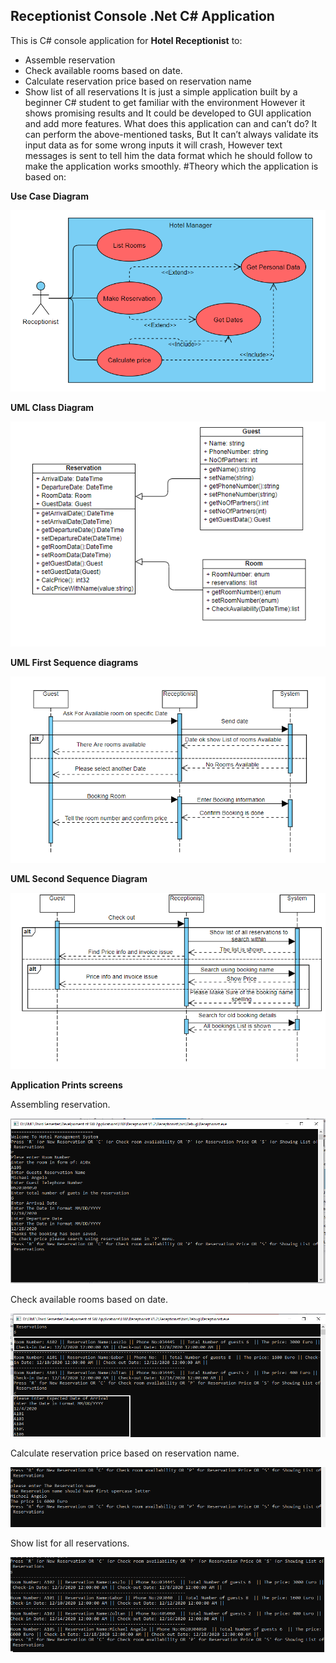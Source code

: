 ## Receptionist Console .Net C# Application
This is C# console application for **Hotel Receptionist** to:
* Assemble reservation 
* Check available rooms based on date.
* Calculate reservation price based on reservation name
* Show list of all reservations
It is just a simple application built by a beginner C# student to get familiar with the environment However it shows promising results and It could be developed to GUI application and add more features.
What does this application can and can’t do?
It can perform the above-mentioned tasks, But It can’t always validate its input data as for some wrong inputs it will crash, However text messages is sent to tell him the data format which he should follow to make the application works smoothly.
#Theory which the application is based on:

**Use Case Diagram**

![Image of Use Case Diagram](https://github.com/MinaMamdouhAyoub/Receptionist_Console/blob/main/Diagram/Use%20case%20diagram.PNG)

**UML Class Diagram**

![Image of Class Diagram](https://github.com/MinaMamdouhAyoub/Receptionist_Console/blob/main/Diagram/Class%20Diagram.PNG)

**UML First Sequence diagrams**

![Image of First Sequence Diagram](https://github.com/MinaMamdouhAyoub/Receptionist_Console/blob/main/Diagram/Sequence%201.PNG)

**UML Second Sequence Diagram**

![Image of First Sequence Diagram](https://github.com/MinaMamdouhAyoub/Receptionist_Console/blob/main/Diagram/Sequence%202.PNG)

**Application Prints screens**

Assembling reservation.

![PS of assembling reservation](https://github.com/MinaMamdouhAyoub/Receptionist_Console/blob/main/PS/Assembling%20reservation.PNG)

Check available rooms based on date.

![PS of listing available dates](https://github.com/MinaMamdouhAyoub/Receptionist_Console/blob/main/PS/Check%20available%20rooms%20based%20on%20date.PNG)

Calculate reservation price based on reservation name.

![PS for calculating price](https://github.com/MinaMamdouhAyoub/Receptionist_Console/blob/main/PS/Calculate%20reservation%20price%20based%20on%20reservation%20name..PNG)

Show list for all reservations.

![PS for show all reservations](https://github.com/MinaMamdouhAyoub/Receptionist_Console/blob/main/PS/Show%20list%20for%20all%20reservations.PNG)
